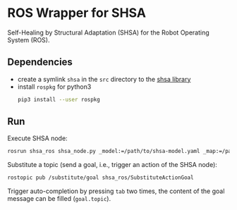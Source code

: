 # ROS Wrapper for SHSA
Self-Healing by Structural Adaptation (SHSA) for the Robot Operating System
(ROS).


## Dependencies

* create a symlink `shsa` in the `src` directory to
  the [shsa library](https://github.com/dratasich/shsa)
* install `rospkg` for python3
    ```bash
    pip3 install --user rospkg
    ```

## Run

Execute SHSA node:
```bash
rosrun shsa_ros shsa_node.py _model:=/path/to/shsa-model.yaml _map:=/path/to/variable-topic-mapping.yaml &
```

Substitute a topic (send a goal, i.e., trigger an action of the SHSA node):
```bash
rostopic pub /substitute/goal shsa_ros/SubstituteActionGoal
```

Trigger auto-completion by pressing `tab` two times, the content of the goal
message can be filled (`goal.topic`).
